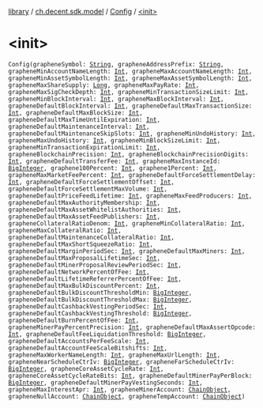 [library](../../index.md) / [ch.decent.sdk.model](../index.md) / [Config](index.md) / [&lt;init&gt;](./-init-.md)

# &lt;init&gt;

`Config(grapheneSymbol: `[`String`](https://kotlinlang.org/api/latest/jvm/stdlib/kotlin/-string/index.html)`, grapheneAddressPrefix: `[`String`](https://kotlinlang.org/api/latest/jvm/stdlib/kotlin/-string/index.html)`, grapheneMinAccountNameLength: `[`Int`](https://kotlinlang.org/api/latest/jvm/stdlib/kotlin/-int/index.html)`, grapheneMaxAccountNameLength: `[`Int`](https://kotlinlang.org/api/latest/jvm/stdlib/kotlin/-int/index.html)`, grapheneMinAssetSymbolLength: `[`Int`](https://kotlinlang.org/api/latest/jvm/stdlib/kotlin/-int/index.html)`, grapheneMaxAssetSymbolLength: `[`Int`](https://kotlinlang.org/api/latest/jvm/stdlib/kotlin/-int/index.html)`, grapheneMaxShareSupply: `[`Long`](https://kotlinlang.org/api/latest/jvm/stdlib/kotlin/-long/index.html)`, grapheneMaxPayRate: `[`Int`](https://kotlinlang.org/api/latest/jvm/stdlib/kotlin/-int/index.html)`, grapheneMaxSigCheckDepth: `[`Int`](https://kotlinlang.org/api/latest/jvm/stdlib/kotlin/-int/index.html)`, grapheneMinTransactionSizeLimit: `[`Int`](https://kotlinlang.org/api/latest/jvm/stdlib/kotlin/-int/index.html)`, grapheneMinBlockInterval: `[`Int`](https://kotlinlang.org/api/latest/jvm/stdlib/kotlin/-int/index.html)`, grapheneMaxBlockInterval: `[`Int`](https://kotlinlang.org/api/latest/jvm/stdlib/kotlin/-int/index.html)`, grapheneDefaultBlockInterval: `[`Int`](https://kotlinlang.org/api/latest/jvm/stdlib/kotlin/-int/index.html)`, grapheneDefaultMaxTransactionSize: `[`Int`](https://kotlinlang.org/api/latest/jvm/stdlib/kotlin/-int/index.html)`, grapheneDefaultMaxBlockSize: `[`Int`](https://kotlinlang.org/api/latest/jvm/stdlib/kotlin/-int/index.html)`, grapheneDefaultMaxTimeUntilExpiration: `[`Int`](https://kotlinlang.org/api/latest/jvm/stdlib/kotlin/-int/index.html)`, grapheneDefaultMaintenanceInterval: `[`Int`](https://kotlinlang.org/api/latest/jvm/stdlib/kotlin/-int/index.html)`, grapheneDefaultMaintenanceSkipSlots: `[`Int`](https://kotlinlang.org/api/latest/jvm/stdlib/kotlin/-int/index.html)`, grapheneMinUndoHistory: `[`Int`](https://kotlinlang.org/api/latest/jvm/stdlib/kotlin/-int/index.html)`, grapheneMaxUndoHistory: `[`Int`](https://kotlinlang.org/api/latest/jvm/stdlib/kotlin/-int/index.html)`, grapheneMinBlockSizeLimit: `[`Int`](https://kotlinlang.org/api/latest/jvm/stdlib/kotlin/-int/index.html)`, grapheneMinTransactionExpirationLimit: `[`Int`](https://kotlinlang.org/api/latest/jvm/stdlib/kotlin/-int/index.html)`, grapheneBlockchainPrecision: `[`Int`](https://kotlinlang.org/api/latest/jvm/stdlib/kotlin/-int/index.html)`, grapheneBlockchainPrecisionDigits: `[`Int`](https://kotlinlang.org/api/latest/jvm/stdlib/kotlin/-int/index.html)`, grapheneDefaultTransferFee: `[`Int`](https://kotlinlang.org/api/latest/jvm/stdlib/kotlin/-int/index.html)`, grapheneMaxInstanceId: `[`BigInteger`](http://docs.oracle.com/javase/6/docs/api/java/math/BigInteger.html)`, graphene100Percent: `[`Int`](https://kotlinlang.org/api/latest/jvm/stdlib/kotlin/-int/index.html)`, graphene1Percent: `[`Int`](https://kotlinlang.org/api/latest/jvm/stdlib/kotlin/-int/index.html)`, grapheneMaxMarketFeePercent: `[`Int`](https://kotlinlang.org/api/latest/jvm/stdlib/kotlin/-int/index.html)`, grapheneDefaultForceSettlementDelay: `[`Int`](https://kotlinlang.org/api/latest/jvm/stdlib/kotlin/-int/index.html)`, grapheneDefaultForceSettlementOffset: `[`Int`](https://kotlinlang.org/api/latest/jvm/stdlib/kotlin/-int/index.html)`, grapheneDefaultForceSettlementMaxVolume: `[`Int`](https://kotlinlang.org/api/latest/jvm/stdlib/kotlin/-int/index.html)`, grapheneDefaultPriceFeedLifetime: `[`Int`](https://kotlinlang.org/api/latest/jvm/stdlib/kotlin/-int/index.html)`, grapheneMaxFeedProducers: `[`Int`](https://kotlinlang.org/api/latest/jvm/stdlib/kotlin/-int/index.html)`, grapheneDefaultMaxAuthorityMembership: `[`Int`](https://kotlinlang.org/api/latest/jvm/stdlib/kotlin/-int/index.html)`, grapheneDefaultMaxAssetWhitelistAuthorities: `[`Int`](https://kotlinlang.org/api/latest/jvm/stdlib/kotlin/-int/index.html)`, grapheneDefaultMaxAssetFeedPublishers: `[`Int`](https://kotlinlang.org/api/latest/jvm/stdlib/kotlin/-int/index.html)`, grapheneCollateralRatioDenom: `[`Int`](https://kotlinlang.org/api/latest/jvm/stdlib/kotlin/-int/index.html)`, grapheneMinCollateralRatio: `[`Int`](https://kotlinlang.org/api/latest/jvm/stdlib/kotlin/-int/index.html)`, grapheneMaxCollateralRatio: `[`Int`](https://kotlinlang.org/api/latest/jvm/stdlib/kotlin/-int/index.html)`, grapheneDefaultMaintenanceCollateralRatio: `[`Int`](https://kotlinlang.org/api/latest/jvm/stdlib/kotlin/-int/index.html)`, grapheneDefaultMaxShortSqueezeRatio: `[`Int`](https://kotlinlang.org/api/latest/jvm/stdlib/kotlin/-int/index.html)`, grapheneDefaultMarginPeriodSec: `[`Int`](https://kotlinlang.org/api/latest/jvm/stdlib/kotlin/-int/index.html)`, grapheneDefaultMaxMiners: `[`Int`](https://kotlinlang.org/api/latest/jvm/stdlib/kotlin/-int/index.html)`, grapheneDefaultMaxProposalLifetimeSec: `[`Int`](https://kotlinlang.org/api/latest/jvm/stdlib/kotlin/-int/index.html)`, grapheneDefaultMinerProposalReviewPeriodSec: `[`Int`](https://kotlinlang.org/api/latest/jvm/stdlib/kotlin/-int/index.html)`, grapheneDefaultNetworkPercentOfFee: `[`Int`](https://kotlinlang.org/api/latest/jvm/stdlib/kotlin/-int/index.html)`, grapheneDefaultLifetimeReferrerPercentOfFee: `[`Int`](https://kotlinlang.org/api/latest/jvm/stdlib/kotlin/-int/index.html)`, grapheneDefaultMaxBulkDiscountPercent: `[`Int`](https://kotlinlang.org/api/latest/jvm/stdlib/kotlin/-int/index.html)`, grapheneDefaultBulkDiscountThresholdMin: `[`BigInteger`](http://docs.oracle.com/javase/6/docs/api/java/math/BigInteger.html)`, grapheneDefaultBulkDiscountThresholdMax: `[`BigInteger`](http://docs.oracle.com/javase/6/docs/api/java/math/BigInteger.html)`, grapheneDefaultCashbackVestingPeriodSec: `[`Int`](https://kotlinlang.org/api/latest/jvm/stdlib/kotlin/-int/index.html)`, grapheneDefaultCashbackVestingThreshold: `[`BigInteger`](http://docs.oracle.com/javase/6/docs/api/java/math/BigInteger.html)`, grapheneDefaultBurnPercentOfFee: `[`Int`](https://kotlinlang.org/api/latest/jvm/stdlib/kotlin/-int/index.html)`, grapheneMinerPayPercentPrecision: `[`Int`](https://kotlinlang.org/api/latest/jvm/stdlib/kotlin/-int/index.html)`, grapheneDefaultMaxAssertOpcode: `[`Int`](https://kotlinlang.org/api/latest/jvm/stdlib/kotlin/-int/index.html)`, grapheneDefaultFeeLiquidationThreshold: `[`BigInteger`](http://docs.oracle.com/javase/6/docs/api/java/math/BigInteger.html)`, grapheneDefaultAccountsPerFeeScale: `[`Int`](https://kotlinlang.org/api/latest/jvm/stdlib/kotlin/-int/index.html)`, grapheneDefaultAccountFeeScaleBitshifts: `[`Int`](https://kotlinlang.org/api/latest/jvm/stdlib/kotlin/-int/index.html)`, grapheneMaxWorkerNameLength: `[`Int`](https://kotlinlang.org/api/latest/jvm/stdlib/kotlin/-int/index.html)`, grapheneMaxUrlLength: `[`Int`](https://kotlinlang.org/api/latest/jvm/stdlib/kotlin/-int/index.html)`, grapheneNearScheduleCtrIv: `[`BigInteger`](http://docs.oracle.com/javase/6/docs/api/java/math/BigInteger.html)`, grapheneFarScheduleCtrIv: `[`BigInteger`](http://docs.oracle.com/javase/6/docs/api/java/math/BigInteger.html)`, grapheneCoreAssetCycleRate: `[`Int`](https://kotlinlang.org/api/latest/jvm/stdlib/kotlin/-int/index.html)`, grapheneCoreAssetCycleRateBits: `[`Int`](https://kotlinlang.org/api/latest/jvm/stdlib/kotlin/-int/index.html)`, grapheneDefaultMinerPayPerBlock: `[`BigInteger`](http://docs.oracle.com/javase/6/docs/api/java/math/BigInteger.html)`, grapheneDefaultMinerPayVestingSeconds: `[`Int`](https://kotlinlang.org/api/latest/jvm/stdlib/kotlin/-int/index.html)`, grapheneMaxInterestApr: `[`Int`](https://kotlinlang.org/api/latest/jvm/stdlib/kotlin/-int/index.html)`, grapheneMinerAccount: `[`ChainObject`](../-chain-object/index.md)`, grapheneNullAccount: `[`ChainObject`](../-chain-object/index.md)`, grapheneTempAccount: `[`ChainObject`](../-chain-object/index.md)`)`
